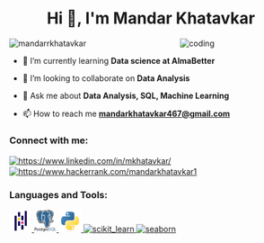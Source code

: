 <h1 align="center">Hi 👋, I'm Mandar Khatavkar</h1>
<img align='right' alt='coding' width= '200' src= "https://media.giphy.com/media/SvckSy7fFviqrq8ClF/giphy.gif">
<p align="left"> <img src="https://komarev.com/ghpvc/?username=mandarrkhatavkar&label=Profile%20views&color=0e75b6&style=flat" alt="mandarrkhatavkar" /> </p>

- 🌱 I’m currently learning **Data science at AlmaBetter**

- 👯 I’m looking to collaborate on **Data Analysis**

- 💬 Ask me about **Data Analysis, SQL, Machine Learning**

- 📫 How to reach me **mandarkhatavkar467@gmail.com**

<h3 align="left">Connect with me:</h3>
<p align="left">
<a href="https://www.linkedin.com/in/mkhatavkar/" target="blank"><img align="center" src="https://raw.githubusercontent.com/rahuldkjain/github-profile-readme-generator/master/src/images/icons/Social/linked-in-alt.svg" alt="https://www.linkedin.com/in/mkhatavkar/" height="30" width="40" /></a>
<a href="https://www.hackerrank.com/mandarkhatavkar1" target="blank"><img align="center" src="https://raw.githubusercontent.com/rahuldkjain/github-profile-readme-generator/master/src/images/icons/Social/hackerrank.svg" alt="https://www.hackerrank.com/mandarkhatavkar1" height="30" width="40" /></a>
</p>

<h3 align="left">Languages and Tools:</h3>
<p align="left"> <a href="https://pandas.pydata.org/" target="_blank" rel="noreferrer"> <img src="https://raw.githubusercontent.com/devicons/devicon/2ae2a900d2f041da66e950e4d48052658d850630/icons/pandas/pandas-original.svg" alt="pandas" width="40" height="40"/> </a> <a href="https://www.postgresql.org" target="_blank" rel="noreferrer"> <img src="https://raw.githubusercontent.com/devicons/devicon/master/icons/postgresql/postgresql-original-wordmark.svg" alt="postgresql" width="40" height="40"/> </a> <a href="https://www.python.org" target="_blank" rel="noreferrer"> <img src="https://raw.githubusercontent.com/devicons/devicon/master/icons/python/python-original.svg" alt="python" width="40" height="40"/> </a> <a href="https://scikit-learn.org/" target="_blank" rel="noreferrer"> <img src="https://upload.wikimedia.org/wikipedia/commons/0/05/Scikit_learn_logo_small.svg" alt="scikit_learn" width="40" height="40"/> </a> <a href="https://seaborn.pydata.org/" target="_blank" rel="noreferrer"> <img src="https://seaborn.pydata.org/_images/logo-mark-lightbg.svg" alt="seaborn" width="40" height="40"/> </a> </p>
